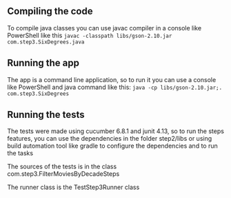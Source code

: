 
## Compiling the code
To compile java classes you can use javac compiler in a console like PowerShell like this
`javac -classpath libs/gson-2.10.jar com.step3.SixDegrees.java`

## Running the app
The app is a command line application, so to run it you can use a console like PowerShell and java command like this:
`java -cp libs/gson-2.10.jar;. com.step3.SixDegrees`

## Running the tests
The tests were made using cucumber 6.8.1 and junit 4.13, so to run the steps features, you can use the dependencies in the folder step2/libs or using build automation tool like gradle to configure the dependencies and to run the tasks

The sources of the tests is in the class com.step3.FilterMoviesByDecadeSteps

The runner class is the TestStep3Runner class